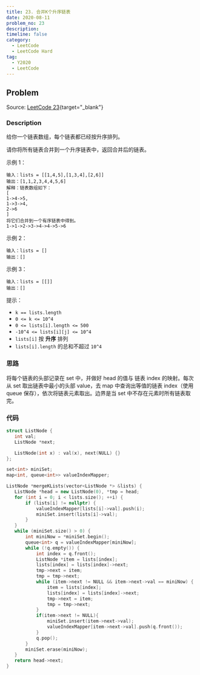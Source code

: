 ```yaml
---
title: 23. 合并K个升序链表
date: 2020-08-11
problem_no: 23
description: 
timeline: false
category:
  - LeetCode
  - LeetCode Hard
tag:
  - Y2020
  - LeetCode
---
```


<!-- Description. -->

<!-- more -->

## Problem

Source: [LeetCode 23](https://leetcode-cn.com/problems/merge-k-sorted-lists/){target="_blank"}

### Description

给你一个链表数组，每个链表都已经按升序排列。

请你将所有链表合并到一个升序链表中，返回合并后的链表。

示例 1：

```text
输入：lists = [[1,4,5],[1,3,4],[2,6]]
输出：[1,1,2,3,4,4,5,6]
解释：链表数组如下：
[
1->4->5,
1->3->4,
2->6
]
将它们合并到一个有序链表中得到。
1->1->2->3->4->4->5->6
```

示例 2：

```text
输入：lists = []
输出：[]
```

示例 3：

```text
输入：lists = [[]]
输出：[]
```

提示：

- `k == lists.length`
- `0 <= k <= 10^4`
- `0 <= lists[i].length <= 500`
- `-10^4 <= lists[i][j] <= 10^4`
- `lists[i]` 按 **升序** 排列
- `lists[i].length` 的总和不超过 `10^4`

### 思路

将每个链表的头部记录在 set 中，并做好 head 的值与 链表 index 的映射。每次从 set 取出链表中最小的头部 value，去 map 中查询出等值的链表 index（使用 queue 保存），依次将链表元素取出。边界是当
set 中不存在元素时所有链表取完。

### 代码

 ```cpp
struct ListNode {
    int val;
    ListNode *next;

    ListNode(int x) : val(x), next(NULL) {}
};

set<int> miniSet;
map<int, queue<int>> valueIndexMapper;

ListNode *mergeKLists(vector<ListNode *> &lists) {
    ListNode *head = new ListNode(0), *tmp = head;
    for (int i = 0; i < lists.size(); ++i) {
        if (lists[i] != nullptr) {
            valueIndexMapper[lists[i]->val].push(i);
            miniSet.insert(lists[i]->val);
        }
    }
    while (miniSet.size() > 0) {
        int miniNow = *miniSet.begin();
        queue<int> q = valueIndexMapper[miniNow];
        while (!q.empty()) {
            int index = q.front();
            ListNode *item = lists[index];
            lists[index] = lists[index]->next;
            tmp->next = item;
            tmp = tmp->next;
            while (item->next != NULL && item->next->val == miniNow) {
                item = lists[index];
                lists[index] = lists[index]->next;
                tmp->next = item;
                tmp = tmp->next;
            }
            if(item->next != NULL){
                miniSet.insert(item->next->val);
                valueIndexMapper[item->next->val].push(q.front());
            }
            q.pop();
        }
        miniSet.erase(miniNow);
    }
    return head->next;
}
```
